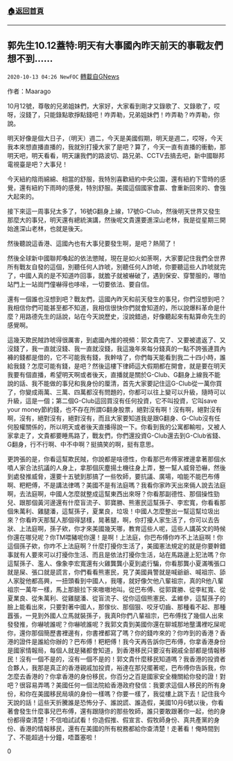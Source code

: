###  [:house:返回首頁](https://github.com/ourhimalayas/txt)
---

## 郭先生10.12蓋特:明天有大事國內昨天前天的事戰友們想不到……
`2020-10-13 04:26 NewFOC` [轉載自GNews](https://gnews.org/zh-hant/420861/)

作者：Maarago

10月12號，尊敬的兄弟姐妹們，大家好，大家看到剛才又錄歌了、又錄歌了，哎呀，沒錢了，只能錄點歌掙點錢吧！咋弄勒，兄弟姐妹們！咋弄勒？咋弄勒，你說。

明天好像是個大日子，（明天）週二，今天是美國假期，明天是週二，哎呀，今天我本來想直播直播的，我就別打擾大家了是吧？算了，今天一直有直播的衝動，那明天吧，明天看看，明天讓我們的路波切、路兄弟、CCTV去搞去吧，新中國聯邦電視臺是吧？大事兒！

今天紐約陰雨綿綿、相當的舒服，我特別喜歡紐約中央公園，還有紐約下雪時的感覺，還有紐約下雨時的感覺，特別舒服。美國這個國家會贏、會重新回來的、會強大起來的。

接下來這一周事兒太多了，16號G翻身上線，17號G-Club，然後明天世界又發生那麼大的事兒，明天還有總統演講，然後呢文貴還要進深山老林，我是從星期三開始進深山老林，也就是後天。

然後聽說這香港、這國內也有大事兒要發生啊，是吧？熱鬧了！

然後全球新中國聯邦喚起的依法懲賊，現在是如火如荼啊，大家要記住我們全世界所有戰友自發的這個，別聽任何人詐唬，別聽任何人詐唬，你要聽這些人詐唬就完了，中國人真的是不知道咋回事，就膽子就被嚇破了，遇到保安、穿警服的，哪怕站門上一站崗門僮嚇得也哆嗦，一切要依法、要自信。

還有一個誰也沒想到吧？戰友們，這國內昨天和前天發生的事兒，你們沒想到吧？我相信你們可能甚至都不知道，我相信很快你們就會知道的，所以說爆料革命是什麼？用路德先生的話說，站在今天說歷史，沒說錯過，好像聽起來有點算命先生的感覺啊。

這幾天欺民賊詐唬得很厲害，到處國內推的視頻：郭文貴完了、又要被遣返了、又沒錢了，我一直就沒錢、我一直就沒錢，我這幾年來每分錢真的一點不誇張連買內褲的錢都是借的，它不可能我有錢，我幹啥了，你們每天能看到我二十四小時，誰給我錢？怎麼可能有錢，是吧？然後這樓下律師這大假期都在開會，就是要在明天我要有個直播，希望明天啊或者後天，直播就是關於G-Club、G翻身上線我不能說的話、我不能做的事兒和我身份的厘清，首先大家要記住這G-Club從一萬你買了，你變成兩萬、三萬、四萬都沒有問題的，你都可以往上變可以升級，隨時可以升級，這是一個；第二個G-Club這回買沒有任何投資，它不叫投資，它叫save your money節約錢，也不存在所謂G翻身股票，絕對沒有啊！沒有啊，絕對沒有啊，沒有，絕對沒有，絕對沒有，而且大家要知道我是跟G翻身、G-Club沒有任何股權關係的，所以明天或者後天直播得說一下。你看到我的公寓都輸啦，又被人家拿走了，文貴都要睡馬路了，戰友們，你們還投資G-Club還去到G-Club省錢、G翻身，行不行啊、中不中啊？挺搞笑的啊，挺有意思。

更誇張的是，你看這幫欺民賊，你說都是啥德性，你看那巴布傅家裡邊拿著那個水噴人家合法抗議的人身上，拿那個灰塵揚土機往身上弄，整一幫人威脅恐嚇，然後到處發推威脅，還要十五號到那搞了一些牧師，要抗議、廣場，咱能不能巴布傅啊、粑粑傅，不是講法律嗎？美國不是有法庭嗎？我看你家昨天出來倆人說去法庭啊，去法庭啊，中國人怎麼就整成這幫東西出來呀？你看那副德性、那個操性勁兒、跟那個黃河邊還有什麼盲流子、郭寶勝、熊憲民這幫孫子、李宏寬，你看看那個朱萬利、雞腿潘，這幫孫子，夏業良，垃圾！中國人怎麼整出一幫這幫垃圾出來？你看昨天那幫人那個得瑟樣，晃著腿，啊，你打擾人家生活了，你可以去告狀、上法庭啊，孫子欸，你才來美國幾天哪，教育這些人呢，這些人講英文的時候你還在哪兒呢？你TM喂豬呢你還！是啊！上法庭，你巴布傅你咋不上法庭啊！你這個孫子欸，你咋不上法庭啊？什麼打擾你生活了，美國憲法規定的就是你要幹錯事就有人要來可以打擾你生活、而且是依法打擾你生活，站在馬路邊上犯法嗎？你這幫孫子、濫人、像象李宏寬還有火雞龔龔小夏到處行騙，你看那龔小夏滿嘴張口就是屎、張口就是謊言，你們看看熊憲民，見了美國員警就是喊爺爺、喊祖宗、舔人家腚他都高興，一扭頭看到中國人，我噻，就好像欠他八輩祖宗，真的R他八輩祖宗一萬年一樣，馬上那臉拉下來嗷嗷地叫。從巴布傅、從郭寶勝、從李紅寬、從夏業良、從朱萬利、從雞腿潘、從盲流子、從你這個熊憲民、孟維參，這幫孫子的臉上能看出來，只要對著中國人，那傢伙、那個狠、咬牙切齒、那種看不起、那種囂張，一見到外國人立馬就裝孫子，我真R你們八輩祖宗，巴布傅找了幾個人出來發發推，你嚇唬誰呢？你嚇唬誰呢？我郭文貴到美國你還在聊城那地壟溝裡吃屎呢你，還你那個簡歷書裡邊有，你書裡都寫了嗎？你的錢咋來的？你咋到的香港？香港的證件是誰給你辦的？巴布傅！粑粑傅！我今天再告訴你巴布傅，你拿香港身份是國家情報局，每個人就是豬都會知道，到香港移民只要沒有親戚全部都是情報移民！沒有一個不是的，沒有一個不是的！郭文貴什麼移民知道嗎？我香港的投資者合夥人，我那是真正的香港親戚加投資，裕達在那兒擺著呢，巴布傅你告訴我，你怎麼去香港的？你拿香港的身份移民，你百分之百是國家安全機關給你發的證！對吧？很容易弄嗎？美國任何一個法院給香港政府發信：我要求這個人移民的所有身份，和你在美國移民局填的身份一樣嗎？你要一樣了，我從樓上跳下去！記住我今天說的話！這些天折騰誰是恐怖分子、誰說謊、誰造假，美國10月6號以後，你看著會發生什麼事兒巴布傅，還有跟隨你的那些牧師，誰只要敢跟著你一起，他的身份都得查清楚！不信咱試試看！你造假推、假宣言、假牧師身份、真共產黨的身份、香港的情報移民，還有在美國的所有稅務都給你查清楚！走著看！俺時間到了、不能超過十分鐘，唔蓋塞啦！

0
